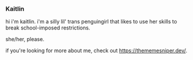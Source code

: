 ### Kaitlin

hi i'm kaitlin. i'm a silly lil' trans penguingirl that likes to use her skills to break school-imposed restrictions.

she/her, please.

if you're looking for more about me, check out https://thememesniper.dev/.
